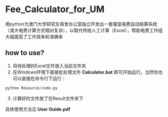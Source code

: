 # Fee_Calculator_for_UM
用python为澳门大学研究生宿舍办公室独立开发出一套寝室电费自动结算系统（澳大电费计算方式相对复杂），以取代传统人工计算（Excel），帮助电费工作组大幅提高了工作效率和准确率

## how to use?
1. 将待处理的Excel文件放入当前文件夹
2. 在Windows环境下直接批处理文件 **Calculator.bat** 即可开始运行。当然你也可以直接在命令行下运行：   
```python
python Resource/code.py
```

3. 计算好的文件放了在Result文件夹下

具体使用方法见 **User Guide.pdf**
